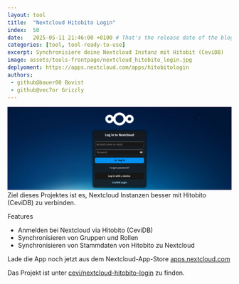 ```yaml
---
layout: tool
title:  "Nextcloud Hitobito Login"
index:  50
date:   2025-05-11 21:46:00 +0100 # That's the release date of the blog entry
categories: [tool, tool-ready-to-use]
excerpt: Synchronisiere deine Nextcloud Instanz mit Hitobit (CeviDB)
image: assets/tools-frontpage/nextcloud_hitobito_login.jpg
deplyoment: https://apps.nextcloud.com/apps/hitobitologin
authors:
 - github@bauer00 Bovist
 - github@vec7or Grizzly
---
```


![Nextcloud Hitobito Login Banner](/assets/nextcloud_hitobito_login_banner.jpg)
Ziel dieses Projektes ist es, Nextcloud Instanzen besser mit Hitobito (CeviDB) zu verbinden.

Features
- Anmelden bei Nextcloud via Hitobito (CeviDB)
- Synchronisieren von Gruppen und Rollen
- Synchronisieren von Stammdaten von Hitobito zu Nextcloud

Lade die App noch jetzt aus dem Nextcloud-App-Store [apps.nextcloud.com](https://apps.nextcloud.com/apps/hitobitologin)

Das Projekt ist unter [cevi/nextcloud-hitobito-login](https://github.com/cevi/nextcloud-hitobito-login) zu finden.
